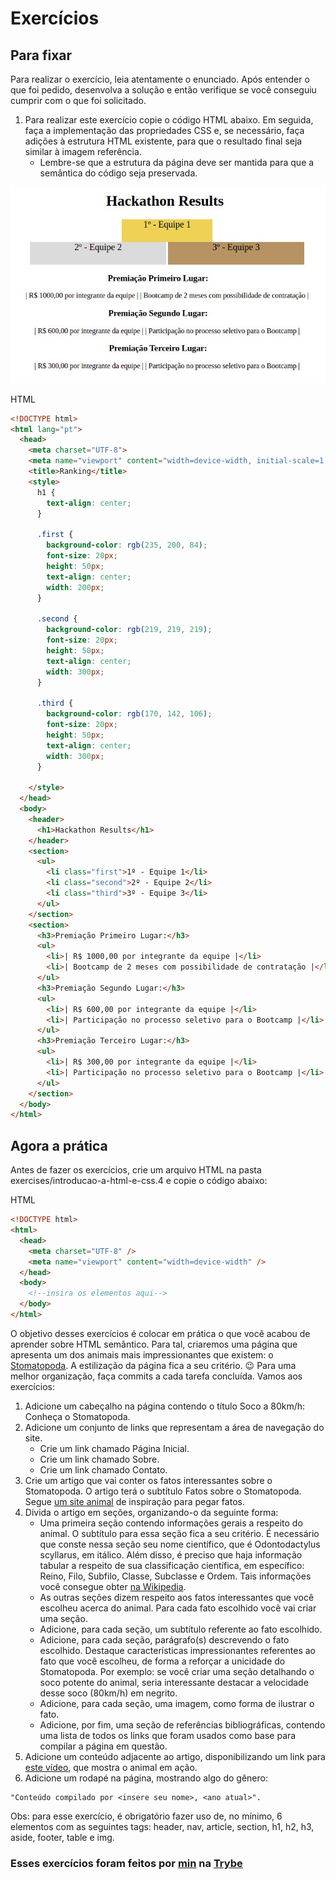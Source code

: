 # Exercícios

## Para fixar

Para realizar o exercício, leia atentamente o enunciado. Após entender o que foi pedido, desenvolva a solução e então verifique se você conseguiu cumprir com o que foi solicitado.

1. Para realizar este exercício copie o código HTML abaixo. Em seguida, faça a implementação das propriedades CSS e, se necessário, faça adições à estrutura HTML existente, para que o resultado final seja similar à imagem referência.
   * Lembre-se que a estrutura da página deve ser mantida para que a semântica do código seja preservada.

![Podium and prizes final structure](img/podium.png)

HTML
```html
<!DOCTYPE html>
<html lang="pt">
  <head>
    <meta charset="UTF-8">
    <meta name="viewport" content="width=device-width, initial-scale=1.0">
    <title>Ranking</title>
    <style>
      h1 {
        text-align: center;
      }

      .first {
        background-color: rgb(235, 200, 84);
        font-size: 20px;
        height: 50px;
        text-align: center;
        width: 200px;
      }

      .second {
        background-color: rgb(219, 219, 219);
        font-size: 20px;
        height: 50px;
        text-align: center;
        width: 300px;
      }

      .third {
        background-color: rgb(170, 142, 106);
        font-size: 20px;
        height: 50px;
        text-align: center;
        width: 300px;
      }

    </style>
  </head>
  <body>
    <header>
      <h1>Hackathon Results</h1>
    </header>
    <section>
      <ul>
        <li class="first">1º - Equipe 1</li>
        <li class="second">2º - Equipe 2</li>
        <li class="third">3º - Equipe 3</li>
      </ul>
    </section>
    <section>
      <h3>Premiação Primeiro Lugar:</h3>
      <ul>
        <li>| R$ 1000,00 por integrante da equipe |</li>
        <li>| Bootcamp de 2 meses com possibilidade de contratação |</li>
      </ul>
      <h3>Premiação Segundo Lugar:</h3>
      <ul>
        <li>| R$ 600,00 por integrante da equipe |</li>
        <li>| Participação no processo seletivo para o Bootcamp |</li>
      </ul>
      <h3>Premiação Terceiro Lugar:</h3>
      <ul>
        <li>| R$ 300,00 por integrante da equipe |</li>
        <li>| Participação no processo seletivo para o Bootcamp |</li>
      </ul>
    </section>
  </body>
</html>
```

## Agora a prática

Antes de fazer os exercícios, crie um arquivo HTML na pasta exercises/introducao-a-html-e-css.4 e copie o código abaixo:

HTML
```html
<!DOCTYPE html>
<html>
  <head>
    <meta charset="UTF-8" />
    <meta name="viewport" content="width=device-width" />
  </head>
  <body>
    <!--insira os elementos aqui-->
  </body>
</html>
```

O objetivo desses exercícios é colocar em prática o que você acabou de aprender sobre HTML semântico.
Para tal, criaremos uma página que apresenta um dos animais mais impressionantes que existem: o [Stomatopoda](https://www.nationalgeographic.com/science/phenomena/2014/07/03/natures-most-amazing-eyes-just-got-a-bit-weirder/). A estilização da página fica a seu critério. 😉
Para uma melhor organização, faça commits a cada tarefa concluída. Vamos aos exercícios:
1. Adicione um cabeçalho na página contendo o título Soco a 80km/h: Conheça o Stomatopoda.
2. Adicione um conjunto de links que representam a área de navegação do site.
   * Crie um link chamado Página Inicial.
   * Crie um link chamado Sobre.
   * Crie um link chamado Contato.
3. Crie um artigo que vai conter os fatos interessantes sobre o Stomatopoda. O artigo terá o subtítulo Fatos sobre o Stomatopoda. Segue [um site animal](https://theoatmeal.com/comics/mantis_shrimp) de inspiração para pegar fatos.
4. Divida o artigo em seções, organizando-o da seguinte forma:
   * Uma primeira seção contendo informações gerais a respeito do animal. O subtítulo para essa seção fica a seu critério. É necessário que conste nessa seção seu nome científico, que é Odontodactylus scyllarus, em itálico. Além disso, é preciso que haja informação tabular a respeito de sua classificação científica, em específico: Reino, Filo, Subfilo, Classe, Subclasse e Ordem. Tais informações você consegue obter [na Wikipedia](https://pt.wikipedia.org/wiki/Stomatopoda).
   * As outras seções dizem respeito aos fatos interessantes que você escolheu acerca do animal. Para cada fato escolhido você vai criar uma seção.
   * Adicione, para cada seção, um subtítulo referente ao fato escolhido.
   * Adicione, para cada seção, parágrafo(s) descrevendo o fato escolhido. Destaque características impressionantes referentes ao fato que você escolheu, de forma a reforçar a unicidade do Stomatopoda. Por exemplo: se você criar uma seção detalhando o soco potente do animal, seria interessante destacar a velocidade desse soco (80km/h) em negrito.
   * Adicione, para cada seção, uma imagem, como forma de ilustrar o fato.
   * Adicione, por fim, uma seção de referências bibliográficas, contendo uma lista de todos os links que foram usados como base para compilar a página em questão.
5. Adicione um conteúdo adjacente ao artigo, disponibilizando um link para [este vídeo](https://www.youtube.com/watch?v=E0Li1k5hGBE), que mostra o animal em ação.
6. Adicione um rodapé na página, mostrando algo do gênero:

```
"Conteúdo compilado por <insere seu nome>, <ano atual>".
```

Obs: para esse exercício, é obrigatório fazer uso de, no mínimo, 6 elementos com as seguintes tags: header, nav, article, section, h1, h2, h3, aside, footer, table e img.

### Esses exercícios foram feitos por [min](https://www.linkedin.com/in/jonathan-r-andrade/) na [Trybe](https://www.betrybe.com/)
